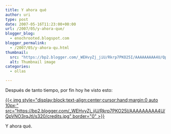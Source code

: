 ```yaml
---
title: Y ahora qué
author: uri
type: post
date: 2007-05-16T11:23:00+00:00
url: /2007/05/y-ahora-que/
blogger_blog:
  - enochrooted.blogspot.com
blogger_permalink:
  - /2007/05/y-ahora-qu.html
thumbnail:
  src: "https://bp2.blogger.com/_WEHvyZj_jiU/Rkrp7PKO25I/AAAAAAAAA4U/QpVNO3rqJtI/s320/credits.jpg"
  alt: Thumbnail image
categories:
  - ollas

---
```

Después de tanto tiempo, por fin hoy he visto esto:

[{{< img style="display:block;text-align:center;cursor:hand;margin:0 auto 10px;" src="https://bp2.blogger.com/_WEHvyZj_jiU/Rkrp7PKO25I/AAAAAAAAA4U/QpVNO3rqJtI/s320/credits.jpg" border="0" >}}][1]

Y ahora qué.

 [1]: https://bp2.blogger.com/_WEHvyZj_jiU/Rkrp7PKO25I/AAAAAAAAA4U/QpVNO3rqJtI/s1600-h/credits.jpg